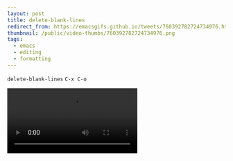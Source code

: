 ```yaml
---
layout: post
title: delete-blank-lines
redirect_from: https://emacsgifs.github.io/tweets/760392782724734976.html
thumbnail: /public/video-thumbs/760392782724734976.png
tags:
  - emacs
  - editing
  - formatting
---
```


`delete-blank-lines` `C-x C-o`

<video controls autoplay loop>
  <source src="/public/videos/760392782724734976.mp4" type="video/mp4">
    Sorry your browser does not support the video tag, maybe time to upgrade?
</video>
